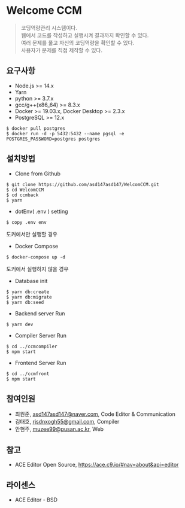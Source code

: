 # Welcome CCM 

> 코딩역량관리 시스템이다.  
> 웹에서 코드를 작성하고 실행시켜 결과까지 확인할 수 있다.  
> 여러 문제를 풀고 자신의 코딩역량을 확인할 수 있다.  
> 사용자가 문제를 직접 제작할 수 있다.

## 요구사항

- Node.js >= 14.x
- Yarn
- python >= 3.7.x
- gcc/g++(x86_64) >= 8.3.x
- Docker >= 19.03.x, Docker Desktop >= 2.3.x
- PostgreSQL >= 12.x

```
$ docker pull postgres
$ docker run -d -p 5432:5432 --name pgsql -e POSTGRES_PASSWORD=postgres postgres
```

## 설치방법

+ Clone from Github
```
$ git clone https://github.com/asd147asd147/WelcomCCM.git
$ cd WelcomCCM
$ cd ccmback
$ yarn
```
+ dotEnv( .env ) setting

```
$ copy .env env
```

도커에서만 실행할 경우
+ Docker Compose
```
$ docker-compose up -d
```

도커에서 실행하지 않을 경우
+ Database init
```
$ yarn db:create
$ yarn db:migrate
$ yarn db:seed
```
+ Backend server Run
```
$ yarn dev
```

+ Compiler Server Run
```
$ cd ../ccmcompiler
$ npm start
```

+ Frontend Server Run
```
$ cd ../ccmfront
$ npm start
```

## 참여인원

- 최원준, asd147asd147@naver.com, Code Editor & Communication
- 김태호, rjsdnxogh55@gmail.com, Compiler
- 안현주, muzee99@pusan.ac.kr, Web

## 참고

- ACE Editor Open Source, https://ace.c9.io/#nav=about&api=editor

## 라이센스

- ACE Editor - BSD
